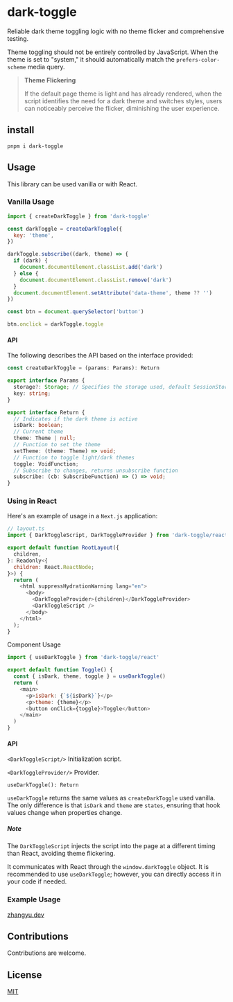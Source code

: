 # dark-toggle

Reliable dark theme toggling logic with no theme flicker and comprehensive testing.

Theme toggling should not be entirely controlled by JavaScript. When the theme is set to "system," it should automatically match the `prefers-color-scheme` media query.

> **Theme Flickering**
>
> If the default page theme is light and has already rendered, when the script identifies the need for a dark theme and switches styles, users can noticeably perceive the flicker, diminishing the user experience.

## install

```shell
pnpm i dark-toggle
```

## Usage

This library can be used vanilla or with React.

### Vanilla Usage

```javascript
import { createDarkToggle } from 'dark-toggle'

const darkToggle = createDarkToggle({
  key: 'theme',
})

darkToggle.subscribe((dark, theme) => {
  if (dark) {
    document.documentElement.classList.add('dark')
  } else {
    document.documentElement.classList.remove('dark')
  }
  document.documentElement.setAttribute('data-theme', theme ?? '')
})

const btn = document.querySelector('button')

btn.onclick = darkToggle.toggle
```

#### API

The following describes the API based on the interface provided:

```typescript
const createDarkToggle = (params: Params): Return

export interface Params {
  storage?: Storage; // Specifies the storage used, default SessionStorage
  key: string;
}

export interface Return {
  // Indicates if the dark theme is active
  isDark: boolean;
  // Current theme
  theme: Theme | null;
  // Function to set the theme
  setTheme: (theme: Theme) => void;
  // Function to toggle light/dark themes
  toggle: VoidFunction;
  // Subscribe to changes, returns unsubscribe function
  subscribe: (cb: SubscribeFunction) => () => void;
}
```

### Using in React

Here's an example of usage in a `Next.js` application:

```javascript
// layout.ts
import { DarkToggleScript, DarkToggleProvider } from 'dark-toggle/react';

export default function RootLayout({
  children,
}: Readonly<{
  children: React.ReactNode;
}>) {
  return (
    <html suppressHydrationWarning lang="en">
      <body>
        <DarkToggleProvider>{children}</DarkToggleProvider>
        <DarkToggleScript />
      </body>
    </html>
  );
}
```

Component Usage

```javascript
import { useDarkToggle } from 'dark-toggle/react'

export default function Toggle() {
  const { isDark, theme, toggle } = useDarkToggle()
  return (
    <main>
      <p>isDark: {`${isDark}`}</p>
      <p>theme: {theme}</p>
      <button onClick={toggle}>Toggle</button>
    </main>
  )
}
```

#### API

`<DarkToggleScript/>` Initialization script.

`<DarkToggleProvider/>` Provider.

`useDarkToggle(): Return`

`useDarkToggle` returns the same values as `createDarkToggle` used vanilla. The only difference is that `isDark` and `theme` are `states`, ensuring that hook values change when properties change.

##### Note

The `DarkToggleScript` injects the script into the page at a different timing than React, avoiding theme flickering.

It communicates with React through the `window.darkToggle` object. It is recommended to use `useDarkToggle`; however, you can directly access it in your code if needed.

### Example Usage

[zhangyu.dev](https://zhangyu.dev)

## Contributions

Contributions are welcome.

## License

[MIT](LICENSE)
